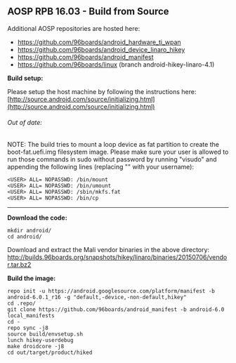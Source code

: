 ## AOSP RPB 16.03 - Build from Source

Additional AOSP repositories are hosted here:
- https://github.com/96boards/android_hardware_ti_wpan
- https://github.com/96boards/android_device_linaro_hikey
- https://github.com/96boards/android_manifest
- https://github.com/96boards/linux (branch android-hikey-linaro-4.1)

**Build setup:**

Please setup the host machine by following the instructions here: [http://source.android.com/source/initializing.html](http://source.android.com/source/initializing.html)

###### Out of date:
NOTE: The build tries to mount a loop device as fat partition to create the boot-fat.uefi.img filesystem image. Please make sure your user is allowed to run those commands in sudo without password by running "visudo" and appending the following lines (replacing "<USER>" with your username):

```shell
<USER> ALL= NOPASSWD: /bin/mount
<USER> ALL= NOPASSWD: /bin/umount
<USER> ALL= NOPASSWD: /sbin/mkfs.fat
<USER> ALL= NOPASSWD: /bin/cp
```

***

**Download the code:**

```shell
mkdir android/
cd android/
```

Download and extract the Mali vendor binaries in the above directory: http://builds.96boards.org/snapshots/hikey/linaro/binaries/20150706/vendor.tar.bz2

**Build the image:**

```shell
repo init -u https://android.googlesource.com/platform/manifest -b android-6.0.1_r16 -g "default,-device,-non-default,hikey"
cd .repo/
git clone https://github.com/96boards/android_manifest -b android-6.0 local_manifests
cd -
repo sync -j8
source build/envsetup.sh
lunch hikey-userdebug
make droidcore -j8
cd out/target/product/hiked
```
